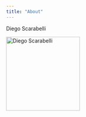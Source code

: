 ```yaml
---
title: "About"
---
```


Diego Scarabelli 

<img class="avatar" src="/images/diego_profile.jpg" alt="Diego Scarabelli" title="Diego Scarabelli" width="200">